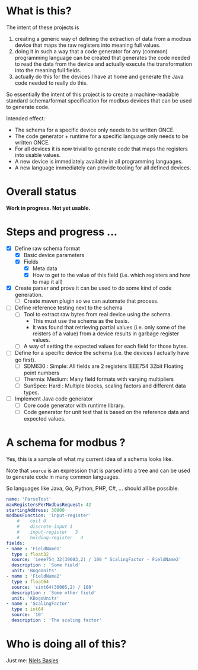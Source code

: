 # What is this?
The intent of these projects is
1. creating a generic way of defining the extraction of data from a modbus device that maps the raw registers into meaning full values.
2. doing it in such a way that a code generator for any (common) programming language can be created that generates the code needed to read the data from the device and actually execute the transformation into the meaning full fields.
3. actually do this for the devices I have at home and generate the Java code needed to really do this.

So essentially the intent of this project is to create a machine-readable standard schema/format specification for modbus devices that can be used to generate code.

Intended effect:
- The schema for a specific device only needs to be written ONCE.
- The code generator + runtime for a specific language only needs to be written ONCE.
- For all devices it is now trivial to generate code that maps the registers into usable values.
- A new device is immediately available in all programming languages.
- A new language immediately can provide tooling for all defined devices.

# Overall status
**Work in progress. Not yet usable.**

# Steps and progress ...
- [x] Define raw schema format
    - [x] Basic device parameters
    - [x] Fields
        - [x] Meta data
        - [x] How to get to the value of this field (i.e. which registers and how to map it all)
- [x] Create parser and prove it can be used to do some kind of code generation.
  - [ ] Create maven plugin so we can automate that process.
- [ ] Define reference testing next to the schema
    - [ ] Tool to extract raw bytes from real device using the schema.
        - This must use the schema as the basis.
        - It was found that retrieving partial values (i.e. only some of the reisters of a value) from a device results in garbage register values.
    - [ ] A way of setting the expected values for each field for those bytes.
- [ ] Define for a specific device the schema (i.e. the devices I actually have go first).
    - [ ] SDM630 : Simple: All fields are 2 registers IEEE754 32bit Floating point numbers
    - [ ] Thermia: Medium: Many field formats with varying multipliers
    - [ ] SunSpec: Hard  : Multiple blocks, scaling factors and different data types.
- [ ] Implement Java code generator
    - [ ] Core code generator with runtime library.
    - [ ] Code generator for unit test that is based on the reference data and expected values.

# A schema for modbus ?
Yes, this is a sample of what my current idea of a schema looks like.

Note that `source` is an expression that is parsed into a tree and can be used to generate code in many common languages. 

So languages like Java, Go, Python, PHP, C#, ... should all be possible.

```yaml
name: 'ParseTest'
maxRegistersPerModbusRequest: 42
startingAddress: 30000
modbusFunction: 'input-register'
    #    coil 0
    #    discrete-input 1
    #    input-register   3
    #    holding-register   4
fields:
- name : 'FieldName1'
  type : float32
  source: 'ieee754_32(30003,2) / 100 ^ ScalingFactor - FieldName2'
  description : 'Some field'
  unit: 'BogoUnits'
- name : 'FieldName2'
  type : float64
  source: 'sint64(30005,2) / 100'
  description : 'Some other field'
  unit: 'KBogoUnits'
- name : 'ScalingFactor'
  type : int64
  source: '10'
  description : 'The scaling factor'
```

# Who is doing all of this?
Just me: [Niels Basjes](https://github.com/nielsbasjes)

